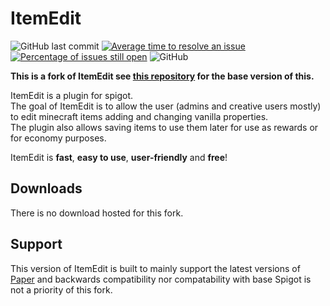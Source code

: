 # ItemEdit

![GitHub last commit](https://img.shields.io/github/last-commit/emanondev/ItemEdit)
[![Average time to resolve an issue](http://isitmaintained.com/badge/resolution/emanondev/ItemEdit.svg)](http://isitmaintained.com/project/emanondev/ItemEdit "Average time to resolve an issue")
[![Percentage of issues still open](http://isitmaintained.com/badge/open/emanondev/ItemEdit.svg)](http://isitmaintained.com/project/emanondev/ItemEdit "Percentage of issues still open")
![GitHub](https://img.shields.io/github/license/emanondev/ItemEdit)

**This is a fork of ItemEdit see [this repository](https://github.com/emanondev/ItemEdit) for the base version of this.**

ItemEdit is a plugin for spigot.<br>
The goal of ItemEdit is to allow the user (admins and creative users mostly) to edit minecraft items adding and changing
vanilla properties.<br>The plugin also allows saving items to use them later for use as rewards or for economy purposes.

ItemEdit is **fast**, **easy to use**, **user-friendly** and **free**!

## Downloads

There is no download hosted for this fork.

## Support

This version of ItemEdit is built to mainly support the latest versions of [Paper](https://github.com/PaperMC/Paper) and
backwards compatibility nor compatability with base Spigot is not a priority of this fork.
